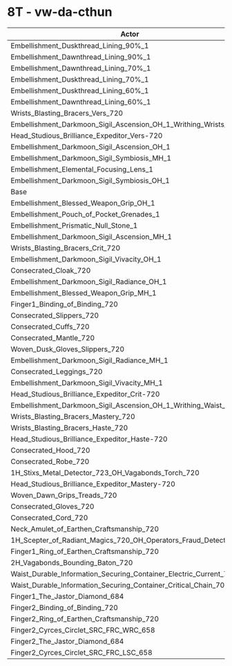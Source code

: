 # 8T - vw-da-cthun
| Actor | DPS | Increase |
|---|:---:|:---:|
|Embellishment_Duskthread_Lining_90%_1|25155407|0.83%|
|Embellishment_Dawnthread_Lining_90%_1|25108476|0.64%|
|Embellishment_Dawnthread_Lining_70%_1|25070921|0.49%|
|Embellishment_Duskthread_Lining_70%_1|25059836|0.45%|
|Embellishment_Duskthread_Lining_60%_1|25053145|0.42%|
|Embellishment_Dawnthread_Lining_60%_1|25009543|0.24%|
|Wrists_Blasting_Bracers_Vers_720|24981753|0.13%|
|Embellishment_Darkmoon_Sigil_Ascension_OH_1_Writhing_Wrists_1|24979388|0.12%|
|Head_Studious_Brilliance_Expeditor_Vers-720|24967101|0.07%|
|Embellishment_Darkmoon_Sigil_Ascension_OH_1|24962712|0.06%|
|Embellishment_Darkmoon_Sigil_Symbiosis_MH_1|24959608|0.04%|
|Embellishment_Elemental_Focusing_Lens_1|24956840|0.03%|
|Embellishment_Darkmoon_Sigil_Symbiosis_OH_1|24951595|0.01%|
|Base|24948739|0.00%|
|Embellishment_Blessed_Weapon_Grip_OH_1|24944692|-0.02%|
|Embellishment_Pouch_of_Pocket_Grenades_1|24942172|-0.03%|
|Embellishment_Prismatic_Null_Stone_1|24940338|-0.03%|
|Embellishment_Darkmoon_Sigil_Ascension_MH_1|24940166|-0.03%|
|Wrists_Blasting_Bracers_Crit_720|24939179|-0.04%|
|Embellishment_Darkmoon_Sigil_Vivacity_OH_1|24935074|-0.05%|
|Consecrated_Cloak_720|24932797|-0.06%|
|Embellishment_Darkmoon_Sigil_Radiance_OH_1|24924852|-0.10%|
|Embellishment_Blessed_Weapon_Grip_MH_1|24922618|-0.10%|
|Finger1_Binding_of_Binding_720|24917105|-0.13%|
|Consecrated_Slippers_720|24916735|-0.13%|
|Consecrated_Cuffs_720|24914025|-0.14%|
|Consecrated_Mantle_720|24912719|-0.14%|
|Woven_Dusk_Gloves_Slippers_720|24904293|-0.18%|
|Embellishment_Darkmoon_Sigil_Radiance_MH_1|24902584|-0.19%|
|Consecrated_Leggings_720|24899381|-0.20%|
|Embellishment_Darkmoon_Sigil_Vivacity_MH_1|24895519|-0.21%|
|Head_Studious_Brilliance_Expeditor_Crit-720|24894956|-0.22%|
|Embellishment_Darkmoon_Sigil_Ascension_OH_1_Writhing_Waist_1|24888727|-0.24%|
|Wrists_Blasting_Bracers_Mastery_720|24884261|-0.26%|
|Wrists_Blasting_Bracers_Haste_720|24880581|-0.27%|
|Head_Studious_Brilliance_Expeditor_Haste-720|24878238|-0.28%|
|Consecrated_Hood_720|24877584|-0.29%|
|Consecrated_Robe_720|24873925|-0.30%|
|1H_Stixs_Metal_Detector_723_OH_Vagabonds_Torch_720|24872313|-0.31%|
|Head_Studious_Brilliance_Expeditor_Mastery-720|24870822|-0.31%|
|Woven_Dawn_Grips_Treads_720|24859255|-0.36%|
|Consecrated_Gloves_720|24856961|-0.37%|
|Consecrated_Cord_720|24844965|-0.42%|
|Neck_Amulet_of_Earthen_Craftsmanship_720|24844962|-0.42%|
|1H_Scepter_of_Radiant_Magics_720_OH_Operators_Fraud_Detector_723|24824928|-0.50%|
|Finger1_Ring_of_Earthen_Craftsmanship_720|24792166|-0.63%|
|2H_Vagabonds_Bounding_Baton_720|24722695|-0.91%|
|Waist_Durable_Information_Securing_Container_Electric_Current_701|24710238|-0.96%|
|Waist_Durable_Information_Securing_Container_Critical_Chain_701|24665177|-1.14%|
|Finger1_The_Jastor_Diamond_684|24664021|-1.14%|
|Finger2_Binding_of_Binding_720|24588853|-1.44%|
|Finger2_Ring_of_Earthen_Craftsmanship_720|24441198|-2.03%|
|Finger2_Cyrces_Circlet_SRC_FRC_WRC_658|24259666|-2.76%|
|Finger2_The_Jastor_Diamond_684|24226924|-2.89%|
|Finger2_Cyrces_Circlet_SRC_FRC_LSC_658|24164366|-3.14%|
